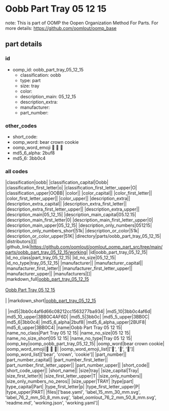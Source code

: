 # Oobb Part Tray 05 12 15  

note: This is part of OOMP the Oopen Organization Method For Parts. For more details: https://github.com/oomlout/oomp_base

##  part details





### id
* oomp_id: oobb_part_tray_05_12_15
  * classification: oobb
  * type: part
  * size: tray
  * color: 
  * description_main: 05_12_15
  * description_extra: 
  * manufacturer: 
  * part_number: 

### other_codes
* short_code: 
* oomp_word: bear crown cookie
* oomp_word_emoji :bear: :crown: :cookie:
* md5_6_alpha: 2buf8
* md5_6: 3bb0c4

### all codes 
|classification|oobb|
|classification_capital|Oobb|
|classification_first_letter|o|
|classification_first_letter_upper|O|
|classification_upper|OOBB|
|color||
|color_capital||
|color_first_letter||
|color_first_letter_upper||
|color_upper||
|description_extra||
|description_extra_capital||
|description_extra_first_letter||
|description_extra_first_letter_upper||
|description_extra_upper||
|description_main|05_12_15|
|description_main_capital|05.12.15|
|description_main_first_letter|0|
|description_main_first_letter_upper|0|
|description_main_upper|05_12_15|
|description_only_numbers|051215|
|description_only_numbers_short|51k|
|description_or_color|51k|
|description_or_color_upper|51K|
|directory|parts/oobb_part_tray_05_12_15|
|distributors|[]|
|github_link|https://github.com/oomlout/oomlout_oomp_part_src/tree/main/parts/oobb_part_tray_05_12_15/working|
|id|oobb_part_tray_05_12_15|
|id_no_class|part_tray_05_12_15|
|id_no_size|05_12_15|
|id_no_type|tray_05_12_15|
|manufacturer||
|manufacturer_capital||
|manufacturer_first_letter||
|manufacturer_first_letter_upper||
|manufacturer_upper||
|manufacturers|[]|
|markdown_full|[oobb_part_tray_05_12_15](https://github.com/oomlout/oomlout_oomp_part_src/tree/main/parts/oobb_part_tray_05_12_15/working)<br>[](https://github.com/oomlout/oomlout_oomp_part_src/tree/main/parts/oobb_part_tray_05_12_15/working)<br>[Oobb Part Tray 05 12 15](https://github.com/oomlout/oomlout_oomp_part_src/tree/main/parts/oobb_part_tray_05_12_15/working)<br><br>|
|markdown_short|[oobb_part_tray_05_12_15](https://github.com/oomlout/oomlout_oomp_part_src/tree/main/parts/oobb_part_tray_05_12_15/working)<br><br>|
|md5|3bb0c4af6d66c08212cc1563277ba934|
|md5_10|3bb0c4af6d|
|md5_10_upper|3BB0C4AF6D|
|md5_5|3bb0c|
|md5_5_upper|3BB0C|
|md5_6|3bb0c4|
|md5_6_alpha|2buf8|
|md5_6_alpha_upper|2BUF8|
|md5_6_upper|3BB0C4|
|name|Oobb Part Tray 05 12 15|
|name_no_class|Part Tray 05 12 15|
|name_no_size|05 12 15|
|name_no_size_short|05 12 15|
|name_no_type|Tray 05 12 15|
|oomp_key|oomp_oobb_part_tray_05_12_15|
|oomp_word|bear crown cookie|
|oomp_word_emoji|:bear: :crown: :cookie:|
|oomp_word_emoji_list|[':bear:', ':crown:', ':cookie:']|
|oomp_word_list|['bear', 'crown', 'cookie']|
|part_number||
|part_number_capital||
|part_number_first_letter||
|part_number_first_letter_upper||
|part_number_upper||
|short_code||
|short_code_upper||
|short_name||
|size|tray|
|size_capital|Tray|
|size_first_letter|t|
|size_first_letter_upper|T|
|size_only_numbers||
|size_only_numbers_no_zeros||
|size_upper|TRAY|
|type|part|
|type_capital|Part|
|type_first_letter|p|
|type_first_letter_upper|P|
|type_upper|PART|
|files|['base.yaml', 'label_15_mm_30_mm.svg', 'label_76_2_mm_50_8_mm.svg', 'label_oomlout_76_2_mm_50_8_mm.svg', 'readme.md', 'working.json', 'working.yaml']|
